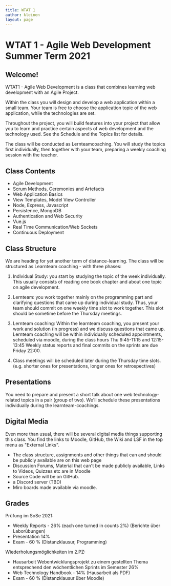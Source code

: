 ```yaml
---
title: WTAT 1
author: kleinen
layout: page
---
```


# WTAT 1 - Agile Web Development Summer Term 2021
## Welcome!

WTAT1 - Agile Web Development is a class that combines learning web development with an Agile Project.

Within the class you will design and develop a web application within a small team. Your team is free to choose the application topic of the web application, while the technologies are set.

Throughout the project, you will build features into your project that allow you to learn and practice certain aspects of web development and the technology used. See the Schedule and the Topics list for details.

The class will be conducted as Lernteamcoaching. You will study the topics first individually, then together with your team, preparing a weekly coaching session with the teacher.

## Class Contents

- Agile Development
- Scrum Methods, Ceremonies and Artefacts
- Web Application Basics
- View Templates, Model View Controller
- Node, Express, Javascript
- Persistence, MongoDB
- Authentication and Web Security
- Vue.js
- Real Time Communication/Web Sockets
- Continuous Deployment

## Class Structure

We are heading for yet another term of distance-learning.
The class will be structured as Learnteam coaching - with three phases:

1. Individual Study: you start by studying the topic of the week individually.
   This usually consists of reading one book chapter and about one topic on agile development.

2. Lernteam: you work together mainly on the programming part and clarifying questions that came up during individual study.
   Thus, your team should commit on one weekly time slot to work together. This slot should be sometime before the Thursday meetings.

3. Lernteam coaching: Within the learnteam coaching, you present your work and solution (in progress) and we discuss questions that came up.
   Lernteam coaching will be within individually scheduled appointments, scheduled via moodle, during the class hours Thu 9:45-11:15 and 12:15-13:45
   Weekly status reports and final commits on the sprints are due Friday 22:00.

4. Class meetings will be scheduled later during the Thursday time slots. (e.g. shorter ones for presentations, longer ones for retrospectives)

## Presentations

You need to prepare and present a short talk about one web technology-related topics in a pair (group of two). We'll schedule these presentations individually
during the learnteam-coachings.

## Digital Media

Even more than usual, there will be several digital media things supporting this
class. You find the links to Moodle, GitHub, the Wiki and LSF in the top menu as "External Links".

* The class structure, assignments and other things that can and should be publicly available are on this web page
* Discussion Forums, Material that can't be made publicly available, Links to Videos, Quizzes etc are in Moodle
* Source Code will be on GitHub.
* a Discord server (TBD)
* Miro boards made available via moodle.

## Grades

Prüfung im SoSe 2021:

* Weekly Reports - 26% (each one turned in counts 2%) (Berichte über Laborübungen)
* Presentation 14%
* Exam - 60 % (Distanzklausur, Programming)

Wiederholungsmöglichkeiten im 2.PZ:

* Hausarbeit Webentwicklungsprojekt zu einem gestellten Thema entsprechend den wöchentlichen Sprints im Semester 26%
* Web Technology Handbook - 14% (Hausarbeit als PDF)
* Exam - 60 % (Distanzklausur über Moodle)
